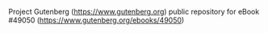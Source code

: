 Project Gutenberg (https://www.gutenberg.org) public repository for eBook #49050 (https://www.gutenberg.org/ebooks/49050)
